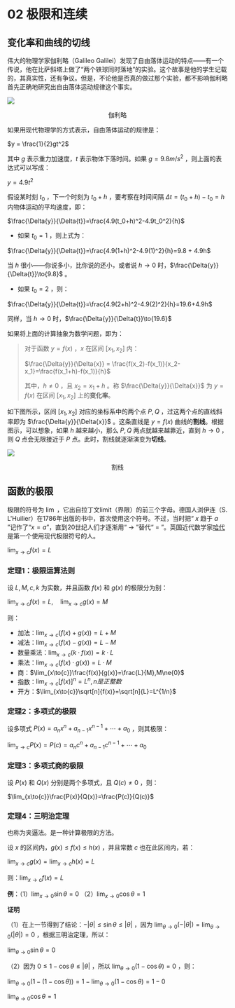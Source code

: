 # 02 极限和连续

## 变化率和曲线的切线

伟大的物理学家伽利略（Galileo Galilei）发现了自由落体运动的特点——有一个传说，他在比萨斜塔上做了“两个铁球同时落地”的实验。这个故事是他的学生记载的，其真实性，还有争议。但是，不论他是否真的做过那个实验，都不影响伽利略首先正确地研究出自由落体运动规律这个事实。

![](https://gitee.com/qiwsir/images/raw/master/2021-2-12/1613123290337-galileo.png)

<center>伽利略</center>

如果用现代物理学的方式表示，自由落体运动的规律是：

$y = \frac{1}{2}gt^2$

其中 $g$ 表示重力加速度，$t$ 表示物体下落时间。如果 $g=9.8m/s^2$ ，则上面的表达式可以写成：

$y=4.9t^2$

假设某时刻 $t_0$ ，下一个时刻为 $t_0+h$ ，要考察在时间间隔 $\Delta{t}=(t_0+h)-t_0=h$ 内物体运动的平均速度，即：

$\frac{\Delta{y}}{\Delta{t}}=\frac{4.9(t_0+h)^2-4.9t_0^2}{h}$

- 如果 $t_0=1$ ，则上式为：

$\frac{\Delta{y}}{\Delta{t}}=\frac{4.9(1+h)^2-4.9(1)^2}{h}=9.8 + 4.9h$

当 $h$ 很小——你说多小，比你说的还小，或者说 $h\to{0}$ 时，$\frac{\Delta{y}}{\Delta{t}}\to{9.8}$ 。

- 如果 $t_0=2$ ，则：

$\frac{\Delta{y}}{\Delta{t}}=\frac{4.9(2+h)^2-4.9(2)^2}{h}=19.6+4.9h$

同样，当 $h\to{0}$ 时，$\frac{\Delta{y}}{\Delta{t}}\to{19.6}$

如果将上面的计算抽象为数学问题，即为：

> 对于函数 $y=f(x)$ ，$x$ 在区间 $[x_1, x_2]$ 内：
>
> $\frac{\Delta{y}}{\Delta{x}} = \frac{f(x_2)-f(x_1)}{x_2-x_1}=\frac{f(x_1+h)-f(x_1)}{h}$
>
> 其中，$h\ne{0}$ ，且 $x_2=x_1+h$ 。称 $\frac{\Delta{y}}{\Delta{x}}$ 为 $y=f(x)$ 在区间 $[x_1, x_2]$ 上的**变化率**。

如下图所示，区间 $[x_1, x_2]$ 对应的坐标系中的两个点 $P,Q$ ，过这两个点的直线斜率即为 $\frac{\Delta{y}}{\Delta{x}}$ 。这条直线是 $y=f(x)$ 曲线的**割线**。根据图示，可以想象，如果 $h$ 越来越小，那么 $P, Q$ 两点就越来越靠近，直到 $h\to{0}$ ，则 $Q$ 点会无限接近于 $P$ 点。此时，割线就逐渐演变为**切线**。

![](https://gitee.com/qiwsir/images/raw/master/2021-2-12/1613131534169-limit01.png)

<center>割线</center>

## 函数的极限

极限的符号为 $\lim$ ，它出自拉丁文limit（界限）的前三个字母。德国人浏伊连（S. L'Huilier）在1786年出版的书中，首次使用这个符号。不过，当时把“ $x$ 趋于 $a$ ”记作了“$x=a$”，直到20世纪人们才逐渐用“ $\to$ ”替代“ $=$ ”。英国近代数学家[哈代](https://zh.wikipedia.org/wiki/戈弗雷·哈罗德·哈代)是第一个使用现代极限符号的人。

$\lim_{x\to{c}}f(x)=L$

### 定理1：极限运算法则

设 $L,M, c, k$ 为实数，并且函数 $f(x)$ 和 $g(x)$ 的极限分为别：

$\lim_{x\to{c}}f(x) = L,\quad \lim_{x\to{c}}g(x)=M$

则：

- 加法：$\lim_{x\to{c}}(f(x)+g(x))=L+M$
- 减法：$\lim_{x\to{c}}(f(x)-g(x))=L-M$
- 数量乘法：$\lim_{x\to{c}}(k\cdot{f(x)})=k\cdot{L}$
- 乘法：$\lim_{x\to{c}}(f(x)\cdot{g(x)})=L\cdot{M}$
- 商：$\lim_{x\to{c}}\frac{f(x)}{g(x)}=\frac{L}{M},M\ne{0}$
- 指数：$\lim_{x\to{c}}[f(x)]^n=L^n, n是正整数$
- 开方：$\lim_{x\to{c}}\sqrt[n]{f(x)}=\sqrt[n]{L}=L^{1/n}$

### 定理2：多项式的极限

设多项式 $P(x)=a_nx^n+a_{n-1}x^{n-1}+\cdots+a_0$ ，则其极限：

$\lim_{x\to{c}}P(x)=P(c)=a_nc^n+a_{n-1}c^{n-1}+\cdots+a_0$

### 定理3：多项式商的极限

设 $P(x)$ 和 $Q(x)$ 分别是两个多项式，且 $Q(c)\ne{0}$ ，则：

$\lim_{x\to{c}}\frac{P(x)}{Q(x)}=\frac{P(c)}{Q(c)}$

### 定理4：三明治定理

也称为夹逼法。是一种计算极限的方法。

设 $x$ 的区间内，$g(x)\le{f(x)}\le{h(x)}$ ，并且常数 $c$ 也在此区间内，若：

$\lim_{x\to{c}}g(x)=\lim_{x\to{c}}h(x)=L$

则：$\lim_{x\to{c}}f(x)=L$

**例**：（1）$\lim_{x\to0}\sin\theta=0$ （2）$\lim_{x\to0}\cos\theta=1$

**证明**

（1）在上一节得到了结论：$-|\theta|\le\sin\theta\le|\theta|$ ，因为 $\lim_{\theta\to0}(-|\theta|)=\lim_{\theta\to0}(|\theta|)=0$ ，根据三明治定理，所以：

$\lim_{\theta\to0}\sin\theta=0$

（2）因为 $0\le{1-\cos\theta}\le|\theta|$ ，所以 $\lim_{\theta\to0}(1-\cos\theta)=0$ ，则：

$\lim_{\theta\to0}(1-(1-\cos\theta))=1-\lim_{\theta\to0}(1-\cos\theta)=1-0$

$\lim_{\theta\to0}\cos\theta=1$

